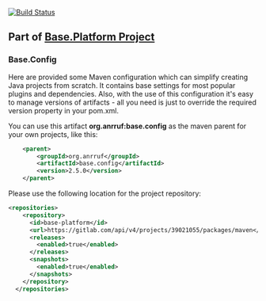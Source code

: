 [![Build Status](https://app.travis-ci.com/anr-ru/base.config.svg?branch=master)](https://app.travis-ci.com/anr-ru/base.config)

## Part of [Base.Platform Project](https://github.com/anr-ru/base.platform.parent)

### Base.Config

Here are provided some Maven configuration which can simplify creating Java projects 
from scratch. It contains base settings for most popular plugins and dependencies. 
Also, with the use of this configuration it's easy  to manage versions of artifacts - 
all you need is just to override the required version property in your pom.xml.

You can use this artifact **org.anrruf:base.config** as the maven parent for your own projects, like this:

```xml
    <parent>    
        <groupId>org.anrruf</groupId>
        <artifactId>base.config</artifactId>
        <version>2.5.0</version>
    </parent>
```

Please use the following location for the project repository:

```xml
<repositories>
    <repository>
      <id>base-platform</id>
      <url>https://gitlab.com/api/v4/projects/39021055/packages/maven</url>
      <releases>
        <enabled>true</enabled>
      </releases>
      <snapshots>
        <enabled>true</enabled>
      </snapshots>
    </repository>
  </repositories>
```
